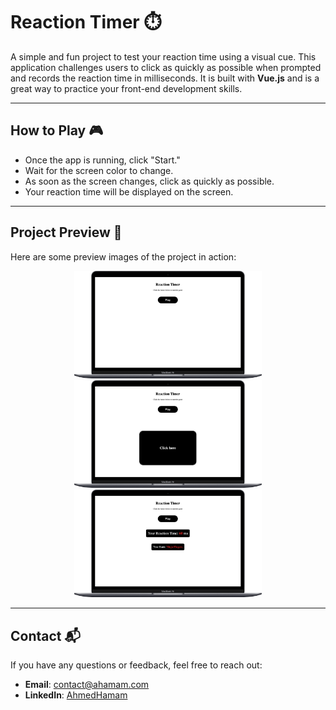 # Reaction Timer ⏱️

A simple and fun project to test your reaction time using a visual cue. This application challenges users to click as quickly as possible when prompted and records the reaction time in milliseconds. It is built with **Vue.js** and is a great way to practice your front-end development skills.

---

## How to Play 🎮

- Once the app is running, click "Start."
- Wait for the screen color to change.
- As soon as the screen changes, click as quickly as possible.
- Your reaction time will be displayed on the screen.

---

## Project Preview 📸

Here are some preview images of the project in action:

<div align="center">
  <img src="./Project-preview-1.png" alt="Preview 1" width="300" />
  <img src="./Project-preview-2.png" alt="Preview 2" width="300"/>
</div>
<div align="center">
  <img src="./Project-preview-3.png" alt="Preview 3" width="300"/>
</div>

---

## Contact 📬

If you have any questions or feedback, feel free to reach out:

- **Email**: [contact@ahamam.com](mailto:contact@ahamam.com)
- **LinkedIn**: [AhmedHamam](https://www.linkedin.com/in/ahmed--hamam/)
